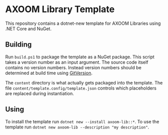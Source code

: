 # AXOOM Library Template

This repository contains a dotnet-new template for AXOOM Libraries using .NET Core and NuGet.

## Building

Run `build.ps1` to package the template as a NuGet package.
This script takes a version number as an input argument. The source code itself contains no version numbers. Instead version numbers should be determined at build time using [GitVersion](http://gitversion.readthedocs.io/).

The `content` directory is what actually gets packaged into the template. The file `content/template.config/template.json` controls which placeholders are replaced during instantiation.

## Using

To install the template run `dotnet new --install axoom-lib::*`.
To use the template run `dotnet new axoom-lib --description "my description"`.
